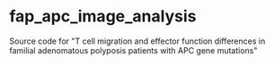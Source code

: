 # fap_apc_image_analysis
Source code for "T cell migration and effector function differences in familial adenomatous polyposis patients with APC gene mutations"
